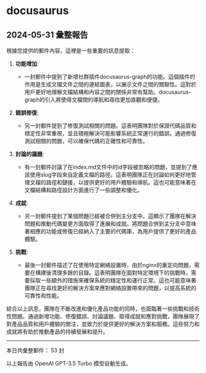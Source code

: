 # docusaurus

## 2024-05-31 彙整報告

根據您提供的郵件內容，這裡是一些重要的訊息提取：



1. **功能增加**:

   - 一封郵件中提到了新增社群插件docusaurus-graph的功能。這個插件的作用是生成文檔文件之間的連結圖表，以展示文件之間的關聯性。這對於用戶更好地理解文檔結構和內容之間的關係非常有幫助。docusaurus-graph的引入將使得文檔間的導航和尋找更加直觀和便捷。



2. **錯誤修復**:

   - 另一封郵件提到了修復測試相關的問題。這表明團隊對於保證代碼品質和穩定性非常重視，並且積極解決可能影響系統正常運行的錯誤。通過修復測試相關的問題，可以確保代碼的正確性和可靠性。



3. **討論的議題**:

   - 有一封郵件討論了在index.md文件中的id字段被忽略的問題，並提到了應該使用slug字段來自定義文檔的路徑。這表明團隊正在討論如何更好地管理文檔的路徑和鏈接，以提供更好的用戶體驗和導航。這也可能意味著在文檔結構和路徑設計方面進行了一些調整和優化。



4. **成就**:

   - 另一封郵件提到了某個問題已經被合併到主分支中。這顯示了團隊在解決問題和推動代碼變更方面取得了進展和成就。將問題合併到主分支中意味著相應的功能或修復已經納入了主要的代碼庫，為用戶提供了更好的產品體驗。



5. **挑戰**:

   - 最後一封郵件描述了在使用特定網絡設置時，由於nginx的重定向問題，需要在構建後清理多餘的目錄。這表明團隊在面對特定環境下的挑戰時，需要採取一些額外的措施來確保系統的穩定性和運行正常。這也可能意味著團隊正在尋找更好的解決方案來應對網絡設置帶來的問題，以提高系統的可靠性和性能。



綜合以上訊息，團隊在不斷改進和優化產品功能的同時，也面臨著一些挑戰和技術性問題。通過新增功能、修復錯誤、討論議題、取得成就和應對挑戰，團隊展現了對產品品質和用戶體驗的關注，並致力於提供更好的解決方案和服務。這些努力和成就將有助於推動產品的持續發展和提升。



---



本日共彙整郵件： 53 封



以上報告由 OpenAI GPT-3.5 Turbo 模型自動生成。